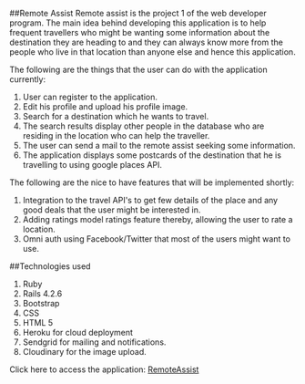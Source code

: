 ##Remote Assist
Remote assist is the project 1 of the web developer program. The main idea behind developing this application is to help frequent travellers who might be wanting some information about the destination they are heading to and they can always know more from the people who live in that location than anyone else and hence this application.

The following are the things that the user can do with the application currently:
1. User can register to the application.
2. Edit his profile and upload his profile image.
3. Search for a destination which he wants to travel.
4. The search results display other people in the database who are residing in the location who can help the traveller.
5. The user can send a mail to the remote assist seeking some information.
6. The application displays some postcards of the destination that he is travelling to using google places API.

The following are the nice to have features that will be implemented shortly:
1. Integration to the travel API's to get few details of the place and any good deals that the user might be interested in.
2. Adding ratings model ratings feature thereby, allowing the user to rate a location.
3. Omni auth using Facebook/Twitter that most of the users might want to use.

##Technologies used
1. Ruby
2. Rails 4.2.6
3. Bootstrap
4. CSS
5. HTML 5
6. Heroku for cloud deployment
7. Sendgrid for mailing and notifications.
8. Cloudinary for the image upload.

Click here to access the application: [RemoteAssist](https://remoteassist.herokuapp.com/)
